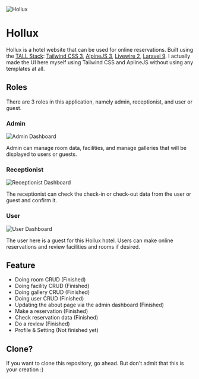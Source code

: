 ![Hollux](https://i.postimg.cc/SKm6ZkSy/Screenshot-1355.png)

# Hollux

Hollux is a hotel website that can be used for online reservations. Built using the [TALL Stack](https://tallstack.dev/): [Tailwind CSS 3](https://tailwindcss.com/), [AlpineJS 3](https://alpinejs.dev/), [Livewire 2](https://laravel-livewire.com/), [Laravel 9](https://laravel.com/). I actually made the UI here myself using Tailwind CSS and AplineJS without using any templates at all.

## Roles

There are 3 roles in this application, namely admin, receptionist, and user or guest.

### Admin

![Admin Dashboard](https://i.postimg.cc/FsZCNWYs/Screenshot-1363.png)

Admin can manage room data, facilities, and manage galleries that will be displayed to users or guests.

### Receptionist

![Receptionist Dashboard](https://i.postimg.cc/wxs3CZbL/Screenshot-1365.png)

The receptionist can check the check-in or check-out data from the user or guest and confirm it.

### User

![User Dashboard](https://i.postimg.cc/PqttNF43/Screenshot-1364.png)

The user here is a guest for this Hollux hotel. Users can make online reservations and review facilities and rooms if desired.

## Feature

-   Doing room CRUD (Finished)
-   Doing facility CRUD (Finished)
-   Doing gallery CRUD (Finished)
-   Doing user CRUD (Finished)
-   Updating the about page via the admin dashboard (Finished)
-   Make a reservation (Finished)
-   Check reservation data (Finished)
-   Do a review (Finished)
-   Profile & Setting (Not finished yet)

## Clone?

If you want to clone this repository, go ahead. But don't admit that this is your creation :)
